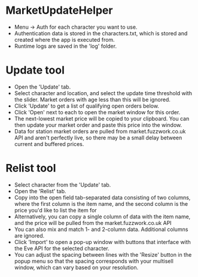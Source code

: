 # MarketUpdateHelper

- Menu -> Auth for each character you want to use.
- Authentication data is stored in the characters.txt, which is stored and created where the app is executed from.
- Runtime logs are saved in the 'log' folder.

# Update tool

- Open the 'Update' tab.
- Select character and location, and select the update time threshold with the slider. Market orders with age less than this will be ignored. 
- Click 'Update' to get a list of qualifying open orders below.
- Click 'Open' next to each to open the market window for this order.
- The next-lowest market price will be copied to your clipboard. You can then update your market order and paste this price into the window.
- Data for station market orders are pulled from market.fuzzwork.co.uk API and aren't perfectly live, so there may be a small delay between current and buffered prices.

# Relist tool

- Select character from the 'Update' tab.
- Open the 'Relist' tab.
- Copy into the open field tab-separated data consisting of two columns, where the first column is the item name, and the second column is the price you'd like to list the item for
- Alternatively, you can copy a single column of data with the item name, and the price will be pulled from the market.fuzzwork.co.uk API
- You can also mix and match 1- and 2-column data. Additional columns are ignored.
- Click 'Import' to open a pop-up window with buttons that interface with the Eve API for the selected character.
- You can adjust the spacing between lines with the 'Resize' button in the popup menu so that the spacing corresponds with your multisell window, which can vary based on your resolution.
